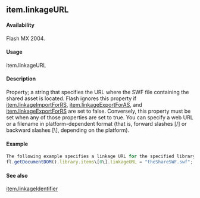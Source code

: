 ## item.linkageURL

#### Availability

Flash MX 2004.

#### Usage

item.linkageURL

#### Description

Property; a string that specifies the URL where the SWF file containing the shared asset is located. Flash ignores this property if [item.linkageImportForRS](#!AdobeDocs/developers-animatesdk-docs/master/Item_object/item11.md), [item.linkageExportForAS](#!AdobeDocs/developers-animatesdk-docs/master/Item_object/item7.md), and [item.linkageExportForRS](#!AdobeDocs/developers-animatesdk-docs/master/Item_object/item8.md) are set to false. Conversely, this property must be set when any of those properties are set to true. You can specify a web URL or a filename in platform-dependent format (that is, forward slashes \[/\] or backward slashes \[\\\], depending on the platform).

#### Example

```javascript
The following example specifies a linkage URL for the specified library item:
fl.getDocumentDOM().library.items\[0\].linkageURL = "theShareSWF.swf";

```
#### See also

[item.linkageIdentifier](#!AdobeDocs/developers-animatesdk-docs/master/Item_object/item10.md)
